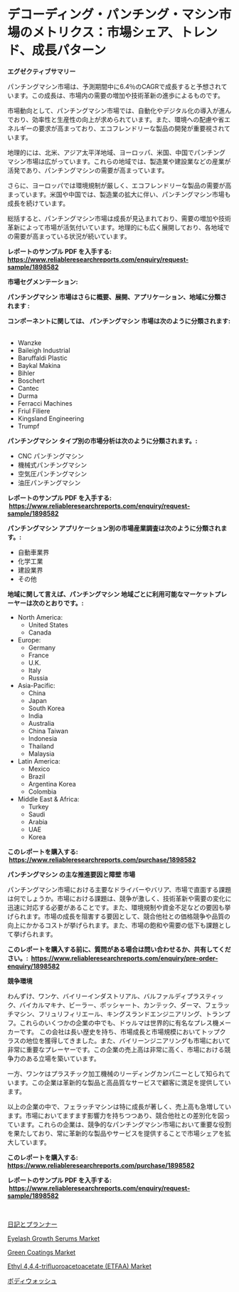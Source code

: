 <p><h1>デコーディング・パンチング・マシン市場のメトリクス：市場シェア、トレンド、成長パターン</h1></p><p><strong>エグゼクティブサマリー</strong></p>
<p><p>パンチングマシン市場は、予測期間中に6.4％のCAGRで成長すると予想されています。この成長は、市場内の需要の増加や技術革新の進歩によるものです。</p><p>市場動向として、パンチングマシン市場では、自動化やデジタル化の導入が進んでおり、効率性と生産性の向上が求められています。また、環境への配慮や省エネルギーの要求が高まっており、エコフレンドリーな製品の開発が重要視されています。</p><p>地理的には、北米、アジア太平洋地域、ヨーロッパ、米国、中国でパンチングマシン市場は広がっています。これらの地域では、製造業や建設業などの産業が活発であり、パンチングマシンの需要が高まっています。</p><p>さらに、ヨーロッパでは環境規制が厳しく、エコフレンドリーな製品の需要が高まっています。米国や中国では、製造業の拡大に伴い、パンチングマシン市場も成長を続けています。</p><p>総括すると、パンチングマシン市場は成長が見込まれており、需要の増加や技術革新によって市場が活気付いています。地理的にも広く展開しており、各地域での需要が高まっている状況が続いています。</p></p>
<p><strong>レポートのサンプル PDF を入手する: <a href="https://www.reliableresearchreports.com/enquiry/request-sample/1898582">https://www.reliableresearchreports.com/enquiry/request-sample/1898582</a></strong></p>
<p><strong>市場セグメンテーション:</strong></p>
<p><strong> パンチングマシン 市場はさらに概要、展開、アプリケーション、地域に分類されます :</strong></p>
<p><strong>コンポーネントに関しては、 パンチングマシン 市場は次のように分類されます: &nbsp;</strong></p>
<p><ul><li>Wanzke</li><li>Baileigh Industrial</li><li>Baruffaldi Plastic</li><li>Baykal Makina</li><li>Bihler</li><li>Boschert</li><li>Cantec</li><li>Durma</li><li>Ferracci Machines</li><li>Friul Filiere</li><li>Kingsland Engineering</li><li>Trumpf</li></ul></p>
<p><strong> パンチングマシン タイプ別の市場分析は次のように分類されます。:</strong></p>
<p><ul><li>CNC パンチングマシン</li><li>機械式パンチングマシン</li><li>空気圧パンチングマシン</li><li>油圧パンチングマシン</li></ul></p>
<p><strong>レポートのサンプル PDF を入手する: &nbsp;<a href="https://www.reliableresearchreports.com/enquiry/request-sample/1898582">https://www.reliableresearchreports.com/enquiry/request-sample/1898582</a></strong></p>
<p><strong> パンチングマシン アプリケーション別の市場産業調査は次のように分類されます。:</strong></p>
<p><ul><li>自動車業界</li><li>化学工業</li><li>建設業界</li><li>その他</li></ul></p>
<p><strong>地域に関して言えば、パンチングマシン 地域ごとに利用可能なマーケットプレーヤーは次のとおりです。:</strong></p>
<p><ul>
    <li>
        North America:
        <ul>
            <li>United States</li>
            <li>Canada</li>
        </ul>
    </li>
    <li>
        Europe:
        <ul>
            <li>Germany</li>
            <li>France</li>
            <li>U.K.</li>
            <li>Italy</li>
            <li>Russia</li>
        </ul>
    </li>
    <li>
        Asia-Pacific:
        <ul>
            <li>China</li>
            <li>Japan</li>
            <li>South Korea</li>
            <li>India</li>
            <li>Australia</li>
            <li>China Taiwan</li>
            <li>Indonesia</li>
            <li>Thailand</li>
            <li>Malaysia</li>
        </ul>
    </li>
    <li>
        Latin America:
        <ul>
            <li>Mexico</li>
            <li>Brazil</li>
            <li>Argentina Korea</li>
            <li>Colombia</li>
        </ul>
    </li>
    <li>
        Middle East & Africa:
        <ul>
            <li>Turkey</li>
            <li>Saudi</li>
            <li>Arabia</li>
            <li>UAE</li>
            <li>Korea</li>
        </ul>
    </li>
    </ul></p>
<p><strong>このレポートを購入する: &nbsp;<a href="https://www.reliableresearchreports.com/purchase/1898582">https://www.reliableresearchreports.com/purchase/1898582</a></strong></p>
<p><strong>パンチングマシン の主な推進要因と障壁 市場</strong></p>
<p><p>パンチングマシン市場における主要なドライバーやバリア、市場で直面する課題は何でしょうか。市場における課題は、競争が激しく、技術革新や需要の変化に迅速に対応する必要があることです。また、環境規制や資金不足などの要因も挙げられます。市場の成長を阻害する要因として、競合他社との価格競争や品質の向上にかかるコストが挙げられます。また、市場の飽和や需要の低下も課題として挙げられます。</p></p>
<p><strong>このレポートを購入する前に、質問がある場合は問い合わせるか、共有してください。:&nbsp; <a href="https://www.reliableresearchreports.com/enquiry/pre-order-enquiry/1898582">https://www.reliableresearchreports.com/enquiry/pre-order-enquiry/1898582</a></strong></p>
<p><strong>競争環境</strong></p>
<p><p>わんずけ、ワンケ、バイリーインダストリアル、バルファルディプラスティック、バイカルマキナ、ビーラー、ボッシャート、カンテック、ダーマ、フェラッチマシン、フリュリフィリエール、キングスランドエンジニアリング、トランプフ。これらのいくつかの企業の中でも、ドゥルマは世界的に有名なプレス機メーカーです。 この会社は長い歴史を持ち、市場成長と市場規模においてトップクラスの地位を獲得してきました。また、バイリーンジニアリングも市場において非常に重要なプレーヤーです。この企業の売上高は非常に高く、市場における競争力のある立場を築いています。</p><p>一方、ワンケはプラスチック加工機械のリーディングカンパニーとして知られています。この企業は革新的な製品と高品質なサービスで顧客に満足を提供しています。</p><p>以上の企業の中で、フェラッチマシンは特に成長が著しく、売上高も急増しています。市場においてますます影響力を持ちつつあり、競合他社との差別化を図っています。これらの企業は、競争的なパンチングマシン市場において重要な役割を果たしており、常に革新的な製品やサービスを提供することで市場シェアを拡大しています。</p></p>
<p><strong>このレポートを購入する: &nbsp; <a href="https://www.reliableresearchreports.com/purchase/1898582">https://www.reliableresearchreports.com/purchase/1898582</a></strong></p>
<p><strong>レポートのサンプル PDF を入手する: &nbsp;<a href="https://www.reliableresearchreports.com/enquiry/request-sample/1898582">https://www.reliableresearchreports.com/enquiry/request-sample/1898582</a></strong><strong></strong></p>
<p>&nbsp;</p>
<p><p><a href="https://github.com/cnnriuez22368/Market-Research-Report-List-1/blob/main/3768083194311.md">日記とプランナー</a></p><p><a href="https://issuu.com/reportprime-2/docs/eyelash-growth-serums-market-size-2030.pptx">Eyelash Growth Serums Market</a></p><p><a href="https://github.com/Krish2023na/Market-Research-Report-List-3/blob/main/green-coatings-market.md">Green Coatings Market</a></p><p><a href="https://boundless-drawbridge-702.notion.site/Ethyl-4-4-4-trifluoroacetoacetate-ETFAA-Market-Size-Growth-and-Forecast-from-2024-2031-10e2c26e167143489b4497fd639cb27b">Ethyl 4,4,4-trifluoroacetoacetate (ETFAA) Market</a></p><p><a href="https://github.com/zekaoe592392/Market-Research-Report-List-1/blob/main/6652613194310.md">ボディウォッシュ</a></p></p>